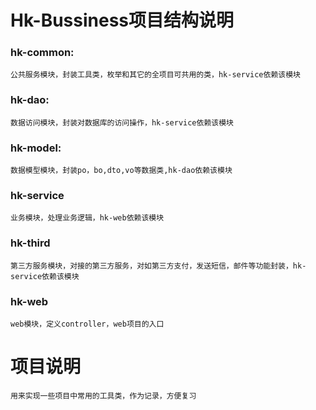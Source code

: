 # Hk-Bussiness项目结构说明
### hk-common:
    公共服务模块，封装工具类，枚举和其它的全项目可共用的类，hk-service依赖该模块
### hk-dao:
    数据访问模块，封装对数据库的访问操作，hk-service依赖该模块
### hk-model:
    数据模型模块，封装po，bo,dto,vo等数据类,hk-dao依赖该模块
### hk-service
    业务模块，处理业务逻辑，hk-web依赖该模块
### hk-third
    第三方服务模块，对接的第三方服务，对如第三方支付，发送短信，邮件等功能封装，hk-service依赖该模块
### hk-web
    web模块，定义controller，web项目的入口

# 项目说明
    用来实现一些项目中常用的工具类，作为记录，方便复习